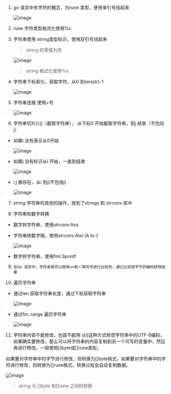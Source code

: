 1. go 语言中有字符的概念，为rune 类型，使用单引号括起来

   ![image](../../assets/24.jpg)

2. rune 字符类型格式化使用%c

3. 字符串使用 string类型标识，使用双引号括起来

   > string 的零值为空

   ![image](../../assets/25.jpg)

   > string 格式化使用%s

4. 字符串下标索引，获取字符，从0 到len(str)-1

   ![image](../../assets/26.jpg)

5. 字符串连接 使用+号

   ![image](../../assets/27.jpg)

6. 字符串切片[i:j]（截取字符串）， 从下标0 开始截取字符串，到j 结束（不包括j）

+ 如果i 没有表示从0开始

  ![image](../../assets/28.jpg)

+ 如果j 没有标识从i 开始，一直到结束

  ![image](../../assets/29.jpg)

+ i,j 都存在，从i 到j(不包括j)

  ![image](../../assets/30.jpg)

7. string 字符串的其他的操作，放到了strings 和 strconv 库中

8. 字符串和数字转换

+ 数字转字符串，使用strconv.Itoa

+ 字符串转数字哦，使用strconv.Atoi (A to i)

  ![image](../../assets/31.jpg)

+ 数字转字符串，使用fmt.Sprintf

9. `在Go 语言中，字符串是可以使用==和＜等符号进行比较的，通过比较逐字节的编码获得结果`

10. 遍历字符串

+ 通过len 获取字符串长度，通过下标获取字符串

  ![image](../../assets/47.jpg)

+ 通过for..range 遍历字符串

  ![image](../../assets/48.jpg)
 
 11. 字符串内容不能修改，也就不能用 s[i]这种方式修改字符串中的UTF-8编码，如果确实要修改，那么可以将字符串的内容复制到另一个可写的变量中，然后再进行修改。一般使用[]byte或[]rune类型。 

  如果要对字符串中的字节进行修改，则转换为[]byte格式，如果要对字符串中的字符进行修改，则转换为[]rune格式，转换过程会自动复制数据。

   ![image](../../assets/49.jpg)

   > string 与 []byte 和[]rune 之间的转换
